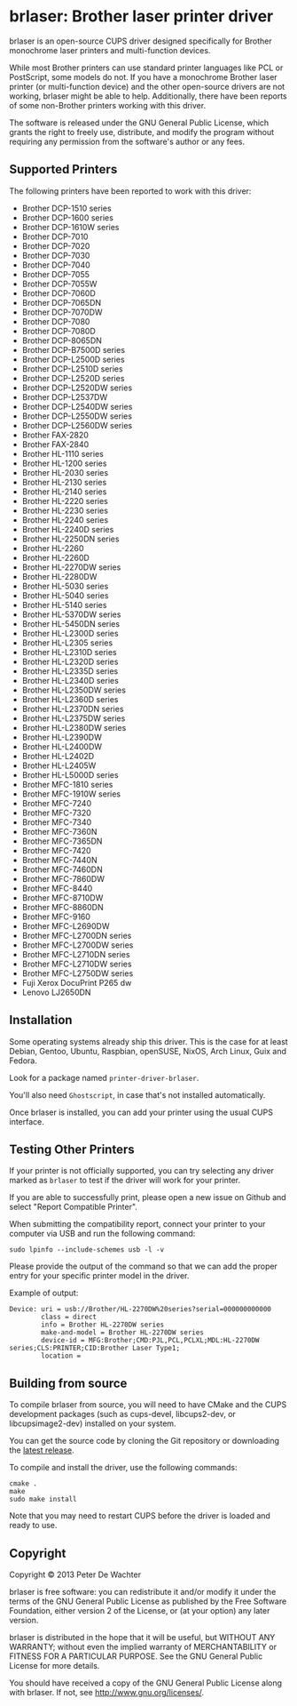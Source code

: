 brlaser: Brother laser printer driver
=====================================

brlaser is an open-source CUPS driver designed specifically for Brother monochrome laser printers and multi-function devices.

While most Brother printers can use standard printer languages like PCL or PostScript, some models do not. If you have a monochrome Brother laser printer (or multi-function device) and the other open-source drivers are not working, brlaser might be able to help. Additionally, there have been reports of some non-Brother printers working with this driver.

The software is released under the GNU General Public License, which grants the right to freely use, distribute, and modify the program without requiring any permission from the software's author or any fees.


Supported Printers
------------------
The following printers have been reported to work with this driver:

* Brother DCP-1510 series
* Brother DCP-1600 series
* Brother DCP-1610W series
* Brother DCP-7010
* Brother DCP-7020
* Brother DCP-7030
* Brother DCP-7040
* Brother DCP-7055
* Brother DCP-7055W
* Brother DCP-7060D
* Brother DCP-7065DN
* Brother DCP-7070DW
* Brother DCP-7080
* Brother DCP-7080D
* Brother DCP-8065DN
* Brother DCP-B7500D series
* Brother DCP-L2500D series
* Brother DCP-L2510D series
* Brother DCP-L2520D series
* Brother DCP-L2520DW series
* Brother DCP-L2537DW
* Brother DCP-L2540DW series
* Brother DCP-L2550DW series
* Brother DCP-L2560DW series
* Brother FAX-2820
* Brother FAX-2840
* Brother HL-1110 series
* Brother HL-1200 series
* Brother HL-2030 series
* Brother HL-2130 series
* Brother HL-2140 series
* Brother HL-2220 series
* Brother HL-2230 series
* Brother HL-2240 series
* Brother HL-2240D series
* Brother HL-2250DN series
* Brother HL-2260
* Brother HL-2260D
* Brother HL-2270DW series
* Brother HL-2280DW
* Brother HL-5030 series
* Brother HL-5040 series
* Brother HL-5140 series
* Brother HL-5370DW series
* Brother HL-5450DN series
* Brother HL-L2300D series
* Brother HL-L2305 series
* Brother HL-L2310D series
* Brother HL-L2320D series
* Brother HL-L2335D series
* Brother HL-L2340D series
* Brother HL-L2350DW series
* Brother HL-L2360D series
* Brother HL-L2370DN series
* Brother HL-L2375DW series
* Brother HL-L2380DW series
* Brother HL-L2390DW
* Brother HL-L2400DW
* Brother HL-L2402D
* Brother HL-L2405W
* Brother HL-L5000D series
* Brother MFC-1810 series
* Brother MFC-1910W series
* Brother MFC-7240
* Brother MFC-7320
* Brother MFC-7340
* Brother MFC-7360N
* Brother MFC-7365DN
* Brother MFC-7420
* Brother MFC-7440N
* Brother MFC-7460DN
* Brother MFC-7860DW
* Brother MFC-8440
* Brother MFC-8710DW
* Brother MFC-8860DN
* Brother MFC-9160
* Brother MFC-L2690DW
* Brother MFC-L2700DN series
* Brother MFC-L2700DW series
* Brother MFC-L2710DN series
* Brother MFC-L2710DW series
* Brother MFC-L2750DW series
* Fuji Xerox DocuPrint P265 dw
* Lenovo LJ2650DN


Installation
------------

Some operating systems already ship this driver. This is the case for at least Debian, Gentoo, Ubuntu, Raspbian, openSUSE, NixOS, Arch Linux, Guix and Fedora.

Look for a package named ``printer-driver-brlaser``.

You'll also need ``Ghostscript``, in case that's not installed automatically.

Once brlaser is installed, you can add your printer using the usual CUPS interface.


Testing Other Printers
----------------------

If your printer is not officially supported, you can try selecting any driver marked as ``brlaser`` to test if the driver will work for your printer.

If you are able to successfully print, please open a new issue on Github and select "Report Compatible Printer".

When submitting the compatibility report, connect your printer to your computer via USB and run the following command:

``sudo lpinfo --include-schemes usb -l -v``

Please provide the output of the command so that we can add the proper entry for your specific printer model in the driver.

Example of output:
````
Device: uri = usb://Brother/HL-2270DW%20series?serial=000000000000
        class = direct
        info = Brother HL-2270DW series
        make-and-model = Brother HL-2270DW series
        device-id = MFG:Brother;CMD:PJL,PCL,PCLXL;MDL:HL-2270DW series;CLS:PRINTER;CID:Brother Laser Type1;
        location = 
````


Building from source
--------------------

To compile brlaser from source, you will need to have CMake and the CUPS development packages (such as cups-devel, libcups2-dev, or libcupsimage2-dev) installed on your system.

You can get the source code by cloning the Git repository or downloading the [latest release](https://github.com/pdewacht/brlaser/releases/latest).

To compile and install the driver, use the following commands:

````
cmake .
make
sudo make install
````

Note that you may need to restart CUPS before the driver is loaded and ready to use.


Copyright
---------

Copyright © 2013 Peter De Wachter

brlaser is free software: you can redistribute it and/or modify
it under the terms of the GNU General Public License as published by
the Free Software Foundation, either version 2 of the License, or
(at your option) any later version.

brlaser is distributed in the hope that it will be useful,
but WITHOUT ANY WARRANTY; without even the implied warranty of
MERCHANTABILITY or FITNESS FOR A PARTICULAR PURPOSE.  See the
GNU General Public License for more details.

You should have received a copy of the GNU General Public License
along with brlaser.  If not, see <http://www.gnu.org/licenses/>.
